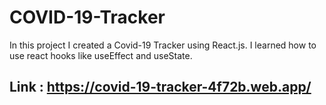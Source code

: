 # COVID-19-Tracker
In this project I created a Covid-19 Tracker using React.js. I learned how to use react hooks like useEffect and useState. 

## Link : https://covid-19-tracker-4f72b.web.app/
